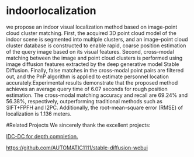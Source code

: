 # indoorlocalization
we propose an indoor visual localization method based on image-point cloud cluster matching. First, the acquired 3D point cloud model of the indoor scene is segmented into multiple clusters, and an image–point cloud cluster database is constructed to enable rapid, coarse position estimation of the query image based on its visual features. Second, cross-modal matching between the image and point cloud clusters is performed using image diffusion features extracted by the deep generative model Stable Diffusion. Finally, false matches in the cross-modal point pairs are filtered out, and the PnP algorithm is applied to estimate personnel location accurately.Experimental results demonstrate that the proposed method achieves an average query time of 6.07 seconds for rough position estimation. The cross-modal matching accuracy and recall are 69.24% and 56.38%, respectively, outperforming traditional methods such as SIFT+FPFH and I2PC. Additionally, the root-mean-square error (RMSE) of localization is 1.136 meters. 

#Related Projects
We sincerely thank the excellent projects:

[IDC-DC for depth completion.](https://github.com/kujason/ip_basic)

https://github.com/AUTOMATIC1111/stable-diffusion-webui
